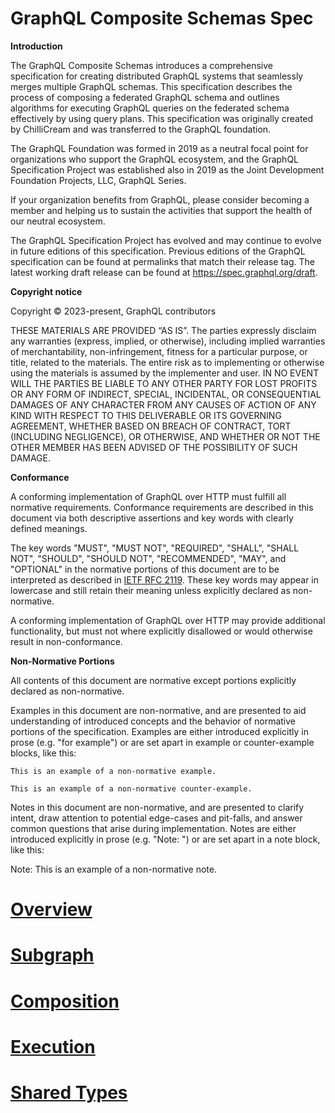 # GraphQL Composite Schemas Spec

**Introduction**

The GraphQL Composite Schemas introduces a comprehensive specification for
creating distributed GraphQL systems that seamlessly merges multiple GraphQL
schemas. This specification describes the process of composing a federated
GraphQL schema and outlines algorithms for executing GraphQL queries on the
federated schema effectively by using query plans. This specification was
originally created by ChilliCream and was transferred to the GraphQL foundation.

The GraphQL Foundation was formed in 2019 as a neutral focal point for
organizations who support the GraphQL ecosystem, and the GraphQL Specification
Project was established also in 2019 as the Joint Development Foundation
Projects, LLC, GraphQL Series.

If your organization benefits from GraphQL, please consider becoming a member
and helping us to sustain the activities that support the health of our neutral
ecosystem.

The GraphQL Specification Project has evolved and may continue to evolve in
future editions of this specification. Previous editions of the GraphQL
specification can be found at permalinks that match their release tag. The
latest working draft release can be found at https://spec.graphql.org/draft.

**Copyright notice**

Copyright © 2023-present, GraphQL contributors

THESE MATERIALS ARE PROVIDED “AS IS”. The parties expressly disclaim any
warranties (express, implied, or otherwise), including implied warranties of
merchantability, non-infringement, fitness for a particular purpose, or title,
related to the materials. The entire risk as to implementing or otherwise using
the materials is assumed by the implementer and user. IN NO EVENT WILL THE
PARTIES BE LIABLE TO ANY OTHER PARTY FOR LOST PROFITS OR ANY FORM OF INDIRECT,
SPECIAL, INCIDENTAL, OR CONSEQUENTIAL DAMAGES OF ANY CHARACTER FROM ANY CAUSES
OF ACTION OF ANY KIND WITH RESPECT TO THIS DELIVERABLE OR ITS GOVERNING
AGREEMENT, WHETHER BASED ON BREACH OF CONTRACT, TORT (INCLUDING NEGLIGENCE), OR
OTHERWISE, AND WHETHER OR NOT THE OTHER MEMBER HAS BEEN ADVISED OF THE
POSSIBILITY OF SUCH DAMAGE.

**Conformance**

A conforming implementation of GraphQL over HTTP must fulfill all normative
requirements. Conformance requirements are described in this document via both
descriptive assertions and key words with clearly defined meanings.

The key words "MUST", "MUST NOT", "REQUIRED", "SHALL", "SHALL NOT", "SHOULD",
"SHOULD NOT", "RECOMMENDED", "MAY", and "OPTIONAL" in the normative portions of
this document are to be interpreted as described in
[IETF RFC 2119](https://tools.ietf.org/html/rfc2119). These key words may appear
in lowercase and still retain their meaning unless explicitly declared as
non-normative.

A conforming implementation of GraphQL over HTTP may provide additional
functionality, but must not where explicitly disallowed or would otherwise
result in non-conformance.

**Non-Normative Portions**

All contents of this document are normative except portions explicitly declared
as non-normative.

Examples in this document are non-normative, and are presented to aid
understanding of introduced concepts and the behavior of normative portions of
the specification. Examples are either introduced explicitly in prose (e.g. "for
example") or are set apart in example or counter-example blocks, like this:

```example
This is an example of a non-normative example.
```

```counter-example
This is an example of a non-normative counter-example.
```

Notes in this document are non-normative, and are presented to clarify intent,
draw attention to potential edge-cases and pit-falls, and answer common
questions that arise during implementation. Notes are either introduced
explicitly in prose (e.g. "Note: ") or are set apart in a note block, like this:

Note: This is an example of a non-normative note.

# [Overview](Section%201%20--%20Overview.md)

# [Subgraph](Section%202%20--%20Source%20Schema.md)

# [Composition](Section%204%20--%20Composition.md)

# [Execution](Section%205%20--%20Execution.md)

# [Shared Types](Section%206%20--%20Shared%20Types.md)
